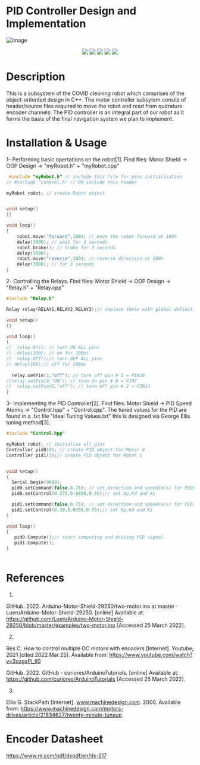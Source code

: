 # PID Controller Design and Implementation


![image](https://user-images.githubusercontent.com/92602684/160253302-a9bdf04f-4aa9-4272-a4fc-e1f518835d3a.png)

<p align='center'>
    <a href ="https://github.com/EoinBrennan2000">
        <img src="https://img.shields.io/badge/Author-@EoinBrennan2000-blueviolet.svg?style=flat" /></a>
    <a href ="https://github.com/areebTP">
        <img src="https://img.shields.io/badge/Author-@areebTP-blue.svg?style=flat"/></a>
    <a href ="https://github.com/AleksNowak">
        <img src="https://img.shields.io/badge/Author-@AleksNowak-green.svg?style=flat"/></a>
    <a href ="https://github.com/LC-11115">
        <img src="https://img.shields.io/badge/Author-@LC--11115-yellow.svg?style=flat"/></a>
    <a href ="https://github.com/ECorpAdmin">
        <img src="https://img.shields.io/badge/Author-@ECorpAdmin-red.svg?style=flat"/></a>



# Description 

This is a subsystem of the COVID cleaning robot which comprises of the object-oritented design in C++. The motor controller subsytem consits of header/source files required to move the robot and read from qudrature encoder channels. The PID controller is an integral part of our robot as it forms the basis of the final navigation system we plan to implement.  

# Installation & Usage 

1- Performing basic opertations on the robot[1]. Find files: Motor Shield -> OOP Design -> "myRobot.h" + "myRobot.cpp"

```cpp
 #include "myRobot.h" // include this file for pins initialisation
// #include "Control.h" // OR include this header 

myRobot robot; // create Robot object


void setup()
{}

void loop()
{
 	robot.move("forward",100); // move the robot forward at 100%
  	delay(3000); // wait for 3 seconds
  	robot.brake(); // brake for 3 seconds
  	delay(3000);
  	robot.move("reverse",100); // reverse direction at 100%
    delay(3000); // for 3 seconds 
}
```

2- Controlling the Relays. Find files: Motor Shield -> OOP Design -> "Relay.h" + "Relay.cpp"

```cpp
#include "Relay.h" 

Relay relay(RELAY1,RELAY2,RELAY3);// replace these with global definitions or any other pins

void setup()
{}

void loop()
{
//  relay.On(); // turn ON ALL pins
//  delay(100); // on for 100ms
//  relay.Off();// turn OFF ALL pins
// delay(100);// off for 100ms
  
  relay.setPin(1,"off"); // turn off pin # 1 = PIN10
//relay.setPin(0,"ON"); // turn on pin # 0 = PIN7
//  relay.setPin(2,"off"); // turn off pin # 2 = PIN14
}
```

3- Implementing the PID Controller[2].  Find files: Motor Shield -> PID Speed Atomic -> "Control.hpp" + "Control.cpp". The tuned values for the PID are found in a .txt file "Ideal Tuning Values.txt" this is designed via George Ellis tuning method[3]. 

```cpp
#include "Control.hpp"

myRobot robot; // initialise all pins
Controller pid0(0); // create PID object for Motor 0
Controller pid1(1);// create PID object for Motor 1


void setup()
{
  Serial.begin(9600);
  pid0.setCommand(false,0.75); // set direction and speed(m/s) for PID0
  pid0.setControl(0.275,0.0850,0.55);// set Kp,Kd and Ki

  pid1.setCommand(false,0.75); // set direction and speed(m/s) for PID1
  pid1.setControl(0.30,0.0750,0.75);// set Kp,Kd and Ki
}

void loop()
{
   pid0.Compute();// start computing and driving PID signal 
   pid1.Compute();
}
        
```

# References

1. 

GitHub. 2022. Arduino-Motor-Shield-29250/two-motor.ino at master · Luen/Arduino-Motor-Shield-29250. [online] Available at: <https://github.com/Luen/Arduino-Motor-Shield-29250/blob/master/examples/two-motor.ino> [Accessed 25 March 2022].

2.

Res C. How to control multiple DC motors with encoders [Internet]. Youtube; 2021 [cited 2022 Mar 25]. Available from: https://www.youtube.com/watch?v=3ozgxPi_tl0

GitHub. 2022. GitHub - curiores/ArduinoTutorials. [online] Available at: <https://github.com/curiores/ArduinoTutorials> [Accessed 25 March 2022].

3.

Ellis G. StackPath [Internet]. www.machinedesign.com. 2000. Available from: https://www.machinedesign.com/motors-drives/article/21834627/twenty-minute-tuneup

# Encoder Datasheet

https://www.ni.com/pdf/dspdf/en/ds-217
